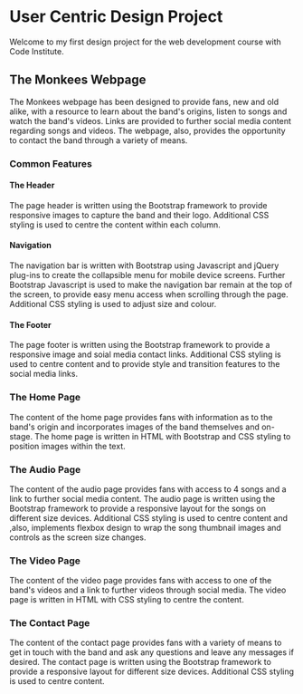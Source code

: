 # User Centric Design Project

Welcome to my first design project for the web development course with 
Code Institute.

## The Monkees Webpage

The Monkees webpage has been designed to provide fans, new and old alike,
with a resource to learn about the band's origins, listen to songs and watch 
the band's videos. Links are provided to further social media content regarding
songs and videos. The webpage, also, provides the opportunity to contact the band
through a variety of means.

### Common Features

#### The Header

The page header is written using the Bootstrap framework to provide responsive images
to capture the band and their logo. Additional CSS styling is used to centre the content
within each column.

#### Navigation

The navigation bar is written with Bootstrap using Javascript and jQuery plug-ins to 
create the collapsible menu for mobile device screens. Further Bootstrap Javascript
is used to make the navigation bar remain at the top of the screen, to provide easy 
menu access when scrolling through the page. Additional CSS styling is used to adjust
size and colour.

#### The Footer

The page footer is written using the Bootstrap framework to provide a responsive image
and soial media contact links. Additional CSS styling is used to centre content and to
provide style and transition features to the social media links.

### The Home Page

The content of the home page provides fans with information as to the band's origin and
incorporates images of the band themselves and on-stage. The home page is written in HTML
with Bootstrap and CSS styling to position images within the text.

### The Audio Page

The content of the audio page provides fans with access to 4 songs and a link to further
social media content. The audio page is written using the Bootstrap framework to provide a
responsive layout for the songs on different size devices. Additional CSS styling is used
to centre content and ,also, implements flexbox design to wrap the song thumbnail images
and controls as the screen size changes. 

### The Video Page

The content of the video page provides fans with access to one of the band's videos and a
link to further videos through social media. The video page is written in HTML with CSS 
styling to centre the content.

### The Contact Page

The content of the contact page provides fans with a variety of means to get in touch with
the band and ask any questions and leave any messages if desired. The contact page is written
using the Bootstrap framework to provide a responsive layout for different size devices. 
Additional CSS styling is used to centre content.